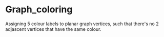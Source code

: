 # Graph_coloring
Assigning 5 colour labels to planar graph vertices, such that there's no 2 adjascent vertices that have the same colour.
